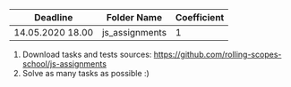 ﻿Deadline         | Folder Name    | Coefficient
-----------------|----------------|---------------
14.05.2020 18.00 | js_assignments     | 1

1. Download tasks and tests sources:  https://github.com/rolling-scopes-school/js-assignments
2. Solve as many tasks as possible :)
